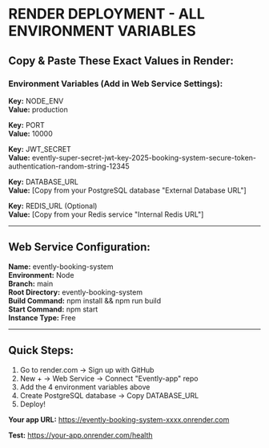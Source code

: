 # RENDER DEPLOYMENT - ALL ENVIRONMENT VARIABLES

## Copy & Paste These Exact Values in Render:

### Environment Variables (Add in Web Service Settings):

**Key:** NODE_ENV  
**Value:** production

**Key:** PORT  
**Value:** 10000

**Key:** JWT_SECRET  
**Value:** evently-super-secret-jwt-key-2025-booking-system-secure-token-authentication-random-string-12345

**Key:** DATABASE_URL  
**Value:** [Copy from your PostgreSQL database "External Database URL"]

**Key:** REDIS_URL (Optional)  
**Value:** [Copy from your Redis service "Internal Redis URL"]

---

## Web Service Configuration:

**Name:** evently-booking-system  
**Environment:** Node  
**Branch:** main  
**Root Directory:** evently-booking-system  
**Build Command:** npm install && npm run build  
**Start Command:** npm start  
**Instance Type:** Free  

---

## Quick Steps:
1. Go to render.com → Sign up with GitHub
2. New + → Web Service → Connect "Evently-app" repo
3. Add the 4 environment variables above
4. Create PostgreSQL database → Copy DATABASE_URL
5. Deploy!

**Your app URL:** https://evently-booking-system-xxxx.onrender.com

**Test:** https://your-app.onrender.com/health